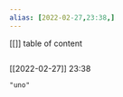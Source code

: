 ```yaml
---
alias: [2022-02-27,23:38,]
---
```

[[]]
table of content
```toc
```

[[2022-02-27]] 23:38

```query
"uno"
```
